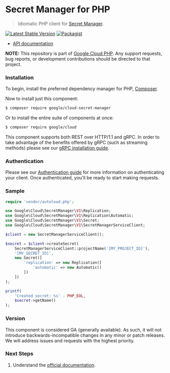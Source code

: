 # Secret Manager for PHP

> Idiomatic PHP client for [Secret Manager](https://cloud.google.com/secret-manager).

[![Latest Stable Version](https://poser.pugx.org/google/cloud-secret-manager/v/stable)](https://packagist.org/packages/google/cloud-secret-manager) [![Packagist](https://img.shields.io/packagist/dm/google/cloud-secret-manager.svg)](https://packagist.org/packages/google/cloud-secret-manager)

* [API documentation](http://googleapis.github.io/google-cloud-php/#/docs/cloud-secret-manager/latest/secretmanager/readme)

**NOTE:** This repository is part of [Google Cloud PHP](https://github.com/googleapis/google-cloud-php). Any
support requests, bug reports, or development contributions should be directed to
that project.

### Installation

To begin, install the preferred dependency manager for PHP, [Composer](https://getcomposer.org/).

Now to install just this component:

```sh
$ composer require google/cloud-secret-manager
```

Or to install the entire suite of components at once:

```sh
$ composer require google/cloud
```

This component supports both REST over HTTP/1.1 and gRPC. In order to take advantage of the benefits offered by gRPC (such as streaming methods)
please see our [gRPC installation guide](https://cloud.google.com/php/grpc).

### Authentication

Please see our [Authentication guide](https://github.com/googleapis/google-cloud-php/blob/master/AUTHENTICATION.md) for more information
on authenticating your client. Once authenticated, you'll be ready to start making requests.

### Sample

```php
require 'vendor/autoload.php';

use Google\Cloud\SecretManager\V1\Replication;
use Google\Cloud\SecretManager\V1\Replication\Automatic;
use Google\Cloud\SecretManager\V1\Secret;
use Google\Cloud\SecretManager\V1\SecretManagerServiceClient;

$client = new SecretManagerServiceClient();

$secret = $client->createSecret(
    SecretManagerServiceClient::projectName('[MY_PROJECT_ID]'),
    '[MY_SECRET_ID]',
    new Secret([
        'replication' => new Replication([
            'automatic' => new Automatic()
        ])
    ])
);

printf(
    'Created secret: %s' . PHP_EOL,
    $secret->getName()
);
```

### Version

This component is considered GA (generally available). As such, it will not introduce backwards-incompatible changes in
any minor or patch releases. We will address issues and requests with the highest priority.

### Next Steps

1. Understand the [official documentation](https://cloud.google.com/secret-manager/docs).
